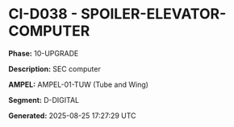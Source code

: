 # CI-D038 - SPOILER-ELEVATOR-COMPUTER

**Phase:** 10-UPGRADE

**Description:** SEC computer

**AMPEL:** AMPEL-01-TUW (Tube and Wing)

**Segment:** D-DIGITAL

**Generated:** 2025-08-25 17:27:29 UTC
